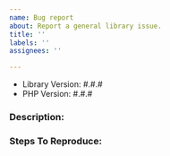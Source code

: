 ```yaml
---
name: Bug report
about: Report a general library issue.
title: ''
labels: ''
assignees: ''

---
```


- Library Version: #.#.#
- PHP Version: #.#.#

### Description:


### Steps To Reproduce:
